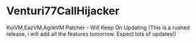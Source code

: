 # Venturi77CallHijacker
 KoiVM,EazVM,AgileVM Patcher - Will Keep On Updating (This is a rushed release, i will add all the features tomorrow. Expect lots of updates!)
